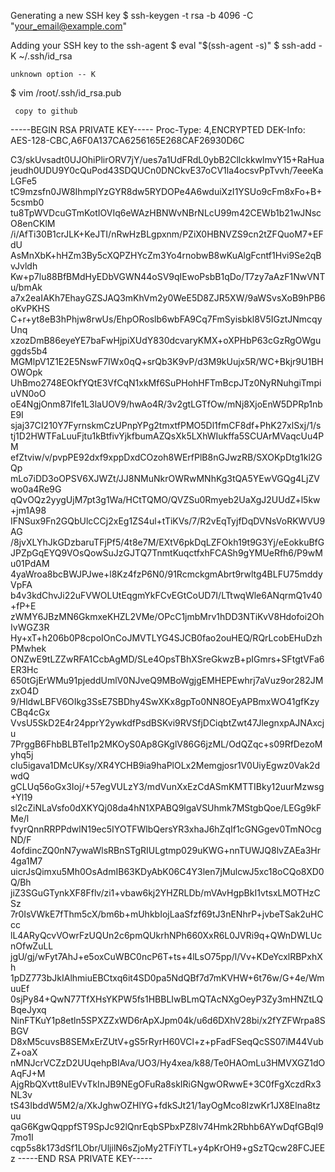 Generating a new SSH key
$ ssh-keygen -t rsa -b 4096 -C "your_email@example.com"

Adding your SSH key to the ssh-agent
$ eval "$(ssh-agent -s)"
$ ssh-add -K ~/.ssh/id_rsa
 ```
 unknown option -- K
 ```
$ vim /root/.ssh/id_rsa.pub
```
 copy to github
```

-----BEGIN RSA PRIVATE KEY-----
Proc-Type: 4,ENCRYPTED
DEK-Info: AES-128-CBC,A6F0A137CA6256165E268CAF26930D6C

C3/skUvsadt0UJOhiPlirORV7jY/ues7a1UdFRdL0ybB2CllckkwlmvY15+RaHua
jeudh0UDU9Y0cQuPod43SDQUCn0DNCkvE37oCV1la4ocsvPpTvvh/7eeeKaLGFe5
tC9mzsfn0JW8IhmplYzGYR8dw5RYDOPe4A6wduiXzI1YSUo9cFm8xFo+B+5csmb0
tu8TpWVDcuGTmKotIOVIq6eWAzHBNWvNBrNLcU99m42CEWb1b21wJNscO8enCKlM
/i/AfTi30B1crJLK+KeJTI/nRwHzBLgpxnm/PZiX0HBNVZS9cn2tZFQuoM7+EFdU
AsMnXbK+hHZm3By5cXQPZHYcZm3Yo4rnobwB8wKuAlgFcntf1Hvi9Se2qBvJvldh
Kw+p7lu88BfBMdHyEDbVGWN44oSV9qIEwoPsbB1qDo/T7zy7aAzF1NwVNTu/bmAk
a7x2eaIAKh7EhayGZSJAQ3mKhVm2y0WeE5D8ZJR5XW/9aWSvsXoB9hPB6oKvPKHS
C+r+yt8eB3hPhjw8rwUs/EhpORoslb6wbFA9Cq7FmSyisbkl8V5IGztJNmcqyUnq
xzozDmB86eyeYE7baFwHjpiXUdY830dcvaryKMX+oXPHbP63cGzRgOWguggds5b4
MGMlpV1Z1E2E5NswF7IWx0qQ+srQb3K9vP/d3M9kUujx5R/WC+Bkjr9U1BHOWOpk
UhBmo2748EOkfYQtE3VfCqN1xkMf6SuPHohHFTmBcpJTz0NyRNuhgiTmpiuVN0oO
oE4NgjOnm87Ife1L3laUOV9/hwAo4R/3v2gtLGTfOw/mNj8XjoEnW5DPRp1nbE9I
sjaj37CI210Y7FyrnskmCzUPnpYPg2tmxtfPMO5Dl1fmCF8df+PhK27xlSxj/1/s
tj1D2HWTFaLuuFjtu1kBtfivYjkfbumAZQsXk5LXhWIukffa5SCUArMVaqcUu4PM
efZtviw/v/pvpPE92dxf9xppDxdCOzoh8WErfPlB8nGJwzRB/SXOKpDtg1kl2GQp
mLo7iDD3oOPSV6XJWZt/JJ8NMuNkrOWRwMNhKg3tQA5YEwVGQg4LjZVwo0a4Re9G
qQvOQz2yygUjM7pt3g1Wa/HCtTQMO/QVZSu0Rmyeb2UaXgJ2UUdZ+l5kw+jm1A98
IFNSux9Fn2GQbUlcCCj2xEg1ZS4ul+tTiKVs/7/R2vEqTyjfDqDVNsVoRKWVU9AG
/8jvXLYhJkGDzbaruTFjPf5/4t8e7M/EXtV6pkDqLZFOkh19t9G3Yj/eEokkuBfG
JPZpGqEYQ9VOsQowSuJzGJTQ7TnmtKuqctfxhFCASh9gYMUeRfh6/P9wMu01PdAM
4yaWroa8bcBWJPJwe+l8Kz4fzP6N0/91RcmckgmAbrt9rwltg4BLFU75mddyVpFA
b4v3kdChvJi22uFVWOLUtEqgmYkFCvEGtCoUD7I/LTtwqWle6ANqrmQ1v40+fP+E
zWMY6JBzMN6GkmxeKHZL2VMe/OPcC1jmbMrv1hDD3NTiKvV8Hdofoi2OhIvWGZ3R
Hy+xT+h206b0P8cpoIOnCoJMVTLYG4SJCB0fao2ouHEQ/RQrLcobEHuDzhPMwhek
ONZwE9tLZZwRFA1CcbAgMD/SLe4OpsTBhXSreGkwzB+pIGmrs+SFtgtVFa6ER3Hc
650tGjErWMu91pjeddUmlV0NJveQ9MBoWgjgEMHEPEwhrj7aVuz9or282JMzxO4D
9/HldwLBFV6OIkg3SsE7SBDhy4SwXKx8gpTo0NN8OEyAPBmxWO41gfKzyCBq4cGx
VvsU5SkD2E4r24pprY2ywkdfPsdBSKvi9RVSfjDCiqbtZwt47JlegnxpAJNAxcju
7PrggB6FhbBLBTeI1p2MKOyS0Ap8GKglV86G6jzML/OdQZqc+s09RfDezoMyhq5j
clu5igava1DMcUKsy/XR4YCHB9ia9haPlOLx2Memgjosr1V0UiyEgwz0Vak2dwdQ
gCLUq56oGx3Ioj/+57egVULzY3/mdVunXxEzCdASmKMTTIBky12uurMzwsg+Yl19
sl2cZiNLaVsfo0dXKYQj08da4hN1XPABQ9lgaVSUhmk7MStgbQoe/LEGg9kFMe/l
fvyrQnnRRPPdwlN19ec5IYOTFWlbQersYR3xhaJ6hZqIf1cGNGgev0TmNOcgND/F
4ofdincZQ0nN7ywaWlsRBnSTgRIULgtmp029uKWG+nnTUWJQ8lvZAEa3Hr4ga1M7
uicrJsQimxu5Mh0OsAdmIB63KDyAbK06C4Y3len7jMulcwJ5xc18oCQo8XD0Q/Bh
jiZ3SGuGTynkXF8Fflv/zi1+vbaw6kj2YHZRLDb/mVAvHgpBkI1vtsxLMOTHzCSz
7r0IsVWkE7fThm5cX/bm6b+mUhkbIojLaaSfzf69tJ3nENhrP+jvbeTSak2uHCcc
lL4ARyQcvVOwrFzUQUn2c6pmQUkrhNPh660XxR6L0JVRi9q+QWnDWLUcnOfwZuLL
jgU/gj/wFyt7AhJ+e5oxCuWBC0ncP6T+ts+4lLsO75pp/l/Vv+KDeYcxlRBPxhXh
1pDZ773bJkIAlhmiuEBCtxq6it4SD0pa5NdQBf7d7mKVHW+6t76w/G+4e/WmuuEf
0sjPy84+QwN77TfXHsYKPW5fs1HBBLIwBLmQTAcNXgOeyP3Zy3mHNZtLQBqeJyxq
NinFTKuY1p8etln5SPXZZxWD6rApXJpm04k/u6d6DXhV28bi/x2fYZFWrpa8SBGV
D8xM5cuvsB8SEMxErZUtV+gS5rRyrH60VCl+z+pFadFSeqQcSS07iM44VubZ+oaX
nMNJcrVCZzD2UUqehpBIAva/UO3/Hy4xea/k88/Te0HAOmLu3HMVXGZ1dOAqFJ+M
AjgRbQXvtt8uIEVvTkInJB9NEgOFuRa8skIRiGNgwORwwE+3C0fFgXczdRx3NL3v
tS43IbddW5M2/a/XkJghwOZHlYG+fdkSJt21/1ayOgMco8IzwKr1JX8Elna8tzuu
qaG6KgwQqppfST9SpJc92lQnrEqbSPbxPZ8lv74Hmk2Rbhb6AYwDqfGBqI97mo1I
cqp5s8k173dSf1LObr/UljilN6sZjoMy2TFiYTL+y4pKrOH9+gSzTQcw28FCJEEz
-----END RSA PRIVATE KEY-----
